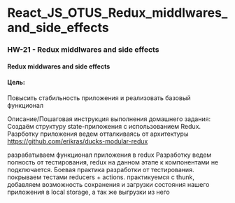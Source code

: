 # React_JS_OTUS_Redux_middlwares_and_side_effects
### HW-21 - Redux middlwares and side effects 

#### Redux middwares and side effects

#### Цель:
Повысить стабильность приложения и реализовать базовый функционал


Описание/Пошаговая инструкция выполнения домашнего задания:
Создаём структуру state-приложения с использованием Redux.
Разрботку приложения ведем отталкиваясь от архитектуры https://github.com/erikras/ducks-modular-redux

разрабатываем функционал приложения в redux
Разработку ведем полность от тестирования, redux на данном этапе к компонентами не подключается. Боевая практика разработки от тестирования.
покрываем тестами reducers + actions.
практикуемся с thunk, добавляем возможность сохранения и загрузки состояния нашего приложения в local storage, а так же выгрузки из него

